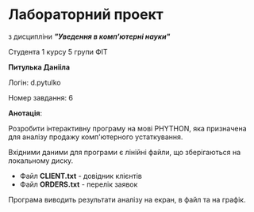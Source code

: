 # Лабораторний проект
з дисципліни ***"Уведення в комп'ютерні науки"***


Студента 1 курсу 5 групи ФІТ


**Питулька Данііла**

Логін: d.pytulko


Номер завдання: 6

**Анотація**:


Розробити інтерактивну програму на мові PHYTHON, яка призначена для аналізу продажу комп'ютерного устаткування. 


Вхідними даними для програми є лінійні файли, що зберігаються на локальному диску.


- Файл **CLIENT.txt** - довідник клієнтів
- Файл **ORDERS.txt** - перелік заявок 


Програма виводить результати аналізу на екран, в файл та на графік.